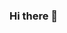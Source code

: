 ### Hi there 👋

<!--
**asmaaadel0/asmaaadel0** is a ✨ _special_ ✨ repository because its `README.md` (this file) appears on your GitHub profile.

Here are some ideas to get you started:

- 🎓 Computer Engineering Student @Faculty of Engineering Cairo University
- 🔭 I’m currently working on ...
- 🌱 I’m currently learning ...
- 👯 I’m looking to collaborate on ...
- 🤔 I’m looking for help with ...
- 💬 Ask me about ...
- 📫 How to reach me: ...
- 😄 Pronouns: ...
- ⚡ Fun fact: ...
-->
